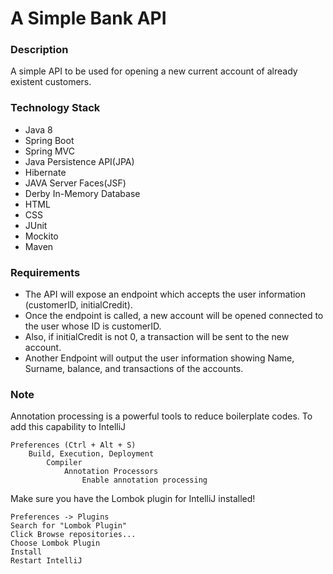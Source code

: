 # A Simple Bank API

### Description

A simple API to be used for opening a new current account of already existent customers.

### Technology Stack

* Java 8
* Spring Boot
* Spring MVC
* Java Persistence API(JPA)
* Hibernate
* JAVA Server Faces(JSF)
* Derby In-Memory Database
* HTML
* CSS
* JUnit
* Mockito
* Maven

### Requirements
* The API will expose an endpoint which accepts the user information (customerID, initialCredit).
* Once the endpoint is called, a new account will be opened connected to the user whose ID is customerID.
* Also, if initialCredit is not 0, a transaction will be sent to the new account.
* Another Endpoint will output the user information showing Name, Surname, balance, and transactions of the accounts.

### Note
Annotation processing is a powerful tools to reduce boilerplate codes.
To add this capability to IntelliJ

    Preferences (Ctrl + Alt + S)
        Build, Execution, Deployment
            Compiler
                Annotation Processors
                    Enable annotation processing

Make sure you have the Lombok plugin for IntelliJ installed!

    Preferences -> Plugins
    Search for "Lombok Plugin"
    Click Browse repositories...
    Choose Lombok Plugin
    Install
    Restart IntelliJ


